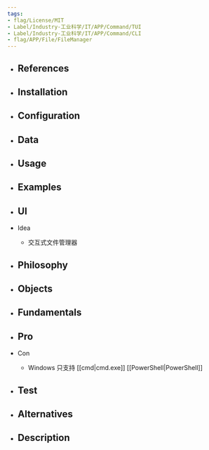```yaml
---
tags:
- flag/License/MIT
- Label/Industry-工业科学/IT/APP/Command/TUI
- Label/Industry-工业科学/IT/APP/Command/CLI
- flag/APP/File/FileManager
---
```


- References
    - 

- Installation
    - 

- Configuration
    - 

- Data
    - 

- Usage
    - 

- Examples
    - 

- UI
    - 

- Idea
    - 交互式文件管理器

- Philosophy
    - 

- Objects
    - 

- Fundamentals
    - 

- Pro
    - 

- Con
    - Windows 只支持 [[cmd|cmd.exe]] [[PowerShell|PowerShell]]

- Test
    - 

- Alternatives
    - 

- Description
    - 
